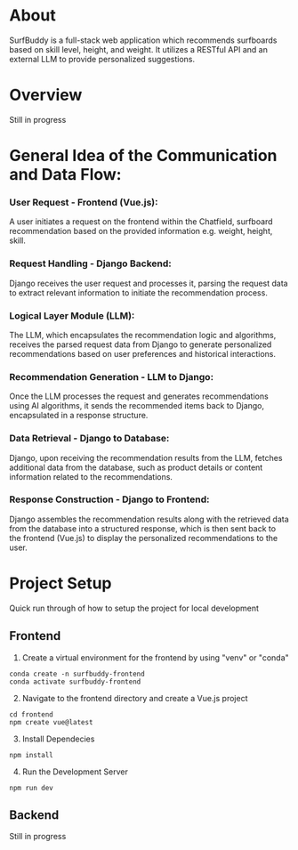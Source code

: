 # About

SurfBuddy is a full-stack web application which recommends surfboards based on skill level, height, and weight. It utilizes a RESTful API and an external LLM to provide personalized suggestions.

# Overview

Still in progress

# General Idea of the Communication and Data Flow:

### User Request - Frontend (Vue.js):

A user initiates a request on the frontend within the Chatfield, surfboard recommendation based on the provided information e.g. weight, height, skill.

### Request Handling - Django Backend:

Django receives the user request and processes it, parsing the request data to extract relevant information to initiate the recommendation process.

### Logical Layer Module (LLM):

The LLM, which encapsulates the recommendation logic and algorithms, receives the parsed request data from Django to generate personalized recommendations based on user preferences and historical interactions.

### Recommendation Generation - LLM to Django:

Once the LLM processes the request and generates recommendations using AI algorithms, it sends the recommended items back to Django, encapsulated in a response structure.

### Data Retrieval - Django to Database:

Django, upon receiving the recommendation results from the LLM, fetches additional data from the database, such as product details or content information related to the recommendations.

### Response Construction - Django to Frontend:

Django assembles the recommendation results along with the retrieved data from the database into a structured response, which is then sent back to the frontend (Vue.js) to display the personalized recommendations to the user.

# Project Setup

Quick run through of how to setup the project for local development

## Frontend

1. Create a virtual environment for the frontend by using "venv" or "conda"

```
conda create -n surfbuddy-frontend
conda activate surfbuddy-frontend
```

2. Navigate to the frontend directory and create a Vue.js project

```
cd frontend
npm create vue@latest
```

3. Install Dependecies

```
npm install
```

4. Run the Development Server

```
npm run dev
```

## Backend

Still in progress
